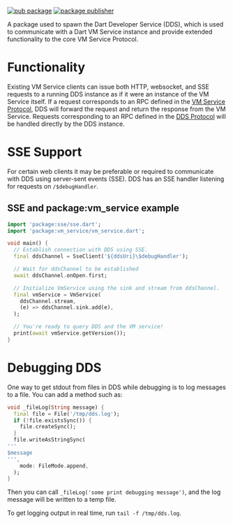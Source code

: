 [![pub package](https://img.shields.io/pub/v/dds.svg)](https://pub.dev/packages/dds)
[![package publisher](https://img.shields.io/pub/publisher/dds.svg)](https://pub.dev/packages/dds/publisher)

A package used to spawn the Dart Developer Service (DDS), which is used to communicate with a Dart VM Service instance and provide extended functionality to the core VM Service Protocol.

# Functionality

Existing VM Service clients can issue both HTTP, websocket, and SSE requests to a running DDS instance as if it were an instance of the VM Service itself. If a request corresponds to an RPC defined in the [VM Service Protocol][service-protocol], DDS will forward the request and return the response from the VM Service. Requests corresponding to an RPC defined in the [DDS Protocol][dds-protocol] will be handled directly by the DDS instance.

# SSE Support

For certain web clients it may be preferable or required to communicate with DDS using server-sent events (SSE). DDS has an SSE handler listening for requests on `/$debugHandler`.

## SSE and package:vm_service example

```dart
import 'package:sse/sse.dart';
import 'package:vm_service/vm_service.dart';

void main() {
  // Establish connection with DDS using SSE.
  final ddsChannel = SseClient('${ddsUri}\$debugHandler');

  // Wait for ddsChannel to be established
  await ddsChannel.onOpen.first;

  // Initialize VmService using the sink and stream from ddsChannel.
  final vmService = VmService(
    ddsChannel.stream,
    (e) => ddsChannel.sink.add(e),
  );

  // You're ready to query DDS and the VM service!
  print(await vmService.getVersion());
}
```

[dds-protocol]: dds_protocol.md
[service-protocol]: https://github.com/dart-lang/sdk/blob/main/runtime/vm/service/service.md

# Debugging DDS

One way to get stdout from files in DDS while debugging is to log messages to a file. You can add a method such as:

```dart
void _fileLog(String message) {
  final file = File('/tmp/dds.log');
  if (!file.existsSync()) {
    file.createSync();
  }
  file.writeAsStringSync(
'''
$message
''',
    mode: FileMode.append,
  );
}
```

Then you can call `_fileLog('some print debugging message')`, and the log message will be written to a temp file.

To get logging output in real time, run `tail -f /tmp/dds.log`.
